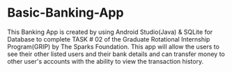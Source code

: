 # Basic-Banking-App

This Banking App is created by using Android Studio(Java) & SQLite for Database to complete TASK # 02 of the Graduate Rotational Internship Program(GRIP) by The Sparks Foundation. This app will allow the users to see their other listed users and their bank details and can transfer money to other user's accounts with the ability to view the transaction history.
